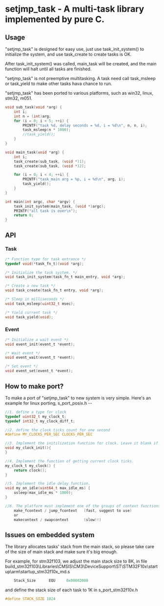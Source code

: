 # setjmp_task - A multi-task library implemented by pure C.

## Usage
"setjmp_task" is designed for easy use, just use task_init_system() to initialize the system,
and use task_create to create tasks is OK.

After task_init_system() was called, main_task will be created, and the main function will halt
until all tasks are finished.

"setjmp_task" is not preemptive multitasking. A task need call task_msleep or task_yield to make
other tasks hava chance to run.

"setjmp_task" has been ported to various platforms, such as win32, linux, stm32, m051.

```c
void sub_task(void *arg) {
    int i;
    int n = (int)arg;
    for (i = 0; i < 5; ++i) {
        PRINTF("task %d, delay seconds = %d, i = %d\n", n, n, i);
        task_msleep(n * 1000);
        //task_yield();
    }
}

void main_task(void *arg) {
    int i;
    task_create(sub_task, (void *)1);
    task_create(sub_task, (void *)2);

    for (i = 0; i < 4; ++i) {
        PRINTF("task_main arg = %p, i = %d\n", arg, i);
        task_yield();
    }
}

int main(int argc, char *argv) {
    task_init_system(main_task, (void *)argc);
    PRINTF("all task is over\n");
    return 0;
}
```

## API
### Task
```c
/* Function type for task entrance */
typedef void(*task_fn_t)(void *arg);

/* Initialize the task system. */
void task_init_system(task_fn_t main_entry, void *arg);

/* Create a new task */
void task_create(task_fn_t entry, void *arg);

/* Sleep in milliseconds */
void task_msleep(uint32_t msec);

/* Yield current task */
void task_yield(void);
```
### Event
```c
/* Initialize a wait event */
void event_init(event_t *event);

/* Wait event */
void event_wait(event_t *event);

/* Set event */
void event_set(event_t *event);
```

## How to make port?
To make a port of "setjmp_task" to new system is very simple.
Here's an example for linux porting, s_port_posix.h --
```c
//1. define a type for clock
typedef uint32_t my_clock_t;
typedef int32_t my_clock_diff_t;

//2. define the clock ticks count for one second
#define MY_CLOCKS_PER_SEC CLOCKS_PER_SEC

//3. Implement the initilization function for clock. Leave it blank if not required.
void my_clock_init(){
}

//4. Implement the function of getting current clock ticks.
my_clock_t my_clock() {
    return clock();
}

//5. Implement the idle delay function.
void my_on_idle(uint64_t max_idle_ms) {
    usleep(max_idle_ms * 1000);
}

//6. The platform must implement one of the groups of context functions, 
    make_fcontext / jump_fcontext   (fast, suggest to use)
    or 
    makecontext / swapcontext       (slow!!)
```

## Issues on embedded system
The library allocates tasks' stack from the main stack,
so please take care of the size of main stack and make sure it's big enough.

For example, for stm32f103, we adjust the main stack size to 8K,
in file build_stm32f103\Libraries\CMSIS\CM3\DeviceSupport\ST\STM32F10x\startup\arm\startup_stm32f10x_md.s
```asm
    Stack_Size      EQU     0x00002000
```

and define the stack size of each task to 1K in s_port_stm32f10x.h
```c
#define STACK_SIZE 1024
```


